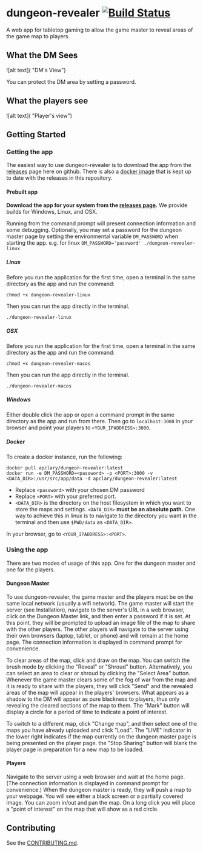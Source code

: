 # dungeon-revealer [![Build Status](https://travis-ci.org/apclary/dungeon-revealer.svg?branch=master)](https://travis-ci.org/apclary/dungeon-revealer)


A web app for tabletop gaming to allow the game master to reveal areas of the game map to players.

## What the DM Sees

![alt text]( "DM's View")

You can protect the DM area by setting a password.

## What the players see

![alt text]( "Player's view")

## Getting Started

### Getting the app

The easiest way to use dungeon-revealer is to download the app from the [releases](https://github.com/apclary/dungeon-revealer/releases) page here on github. There is also a [docker image](https://hub.docker.com/r/apclary/dungeon-revealer) that is kept up to date with the releases in this repository.

#### Prebuilt app

**Download the app for your system from the [releases page](https://github.com/apclary/dungeon-revealer/releases).**
We provide builds for Windows, Linux, and OSX.

Running from the command prompt will present connection information and some debugging.
Optionally, you may set a password for the dungeon master page by setting the environmental variable `DM_PASSWORD` when starting the app. e.g. for linux `DM_PASSWORD='password' ./dungeon-revealer-linux`


##### Linux
Before you run the application for the first time, open a terminal in the same directory as the app and run the command:
```
chmod +x dungeon-revealer-linux
```
Then you can run the app directly in the terminal.
```
./dungeon-revealer-linux
```

##### OSX
Before you run the application for the first time, open a terminal in the same directory as the app and run the command:
```
chmod +x dungeon-revealer-macos
```
Then you can run the app directly in the terminal.
```
./dungeon-revealer-macos
```

##### Windows
Either double click the app or open a command prompt in the same directory as the app and run from there.
Then go to `localhost:3000` in your browser and point your players to `<YOUR_IPADDRESS>:3000`.

##### Docker

To create a docker instance, run the following:

```
docker pull apclary/dungeon-revealer:latest
docker run -e DM_PASSWORD=<password> -p <PORT>:3000 -v <DATA_DIR>:/usr/src/app/data -d apclary/dungeon-revealer:latest
```

- Replace `<password>` with your chosen DM password
- Replace `<PORT>` with your preferred port.
- `<DATA_DIR>` is the directory on the host filesystem in which you want to store the maps and settings. `<DATA_DIR>` **must be an absolute path.** One way to achieve this in linux is to navigate to the directory you want in the terminal and then use `$PWD/data` as `<DATA_DIR>`.


In your browser, go to `<YOUR_IPADDRESS>:<PORT>`.

### Using the app
There are two modes of usage of this app. One for the dungeon master and one for the players.


#### Dungeon Master

To use dungeon-revealer, the game master and the players must be on the same local network (usually a wifi network). The game master will start the server (see Installation), navigate to the server's URL in a web browser, click on the Dungeon Master link, and then enter a password if it is set. At this point, they will be prompted to upload an image file of the map to share with the other players. The other players will navigate to the server using their own browsers (laptop, tablet, or phone) and will remain at the home page. The connection information is displayed in command prompt for convenience.

To clear areas of the map, click and draw on the map. You can switch the brush mode by clicking the "Reveal" or "Shroud" button. Alternatively, you can select an area to clear or shroud by clicking the "Select Area" button. Whenever the game master clears some of the fog of war from the map and it is ready to share with the players, they will click "Send" and the revealed areas of the map will appear in the players' browsers. What appears as a shadow to the DM will appear as pure blackness to players, thus only revealing the cleared sections of the map to them. The "Mark" button will display a circle for a period of time to indicate a point of interest.

To switch to a different map, click "Change map", and then select one of the maps you have already uploaded and click "Load". The "LIVE" indicator in the lower right indicates if the map currently on the dungeon master page is being presented on the player page. the "Stop Sharing" button will blank the player page in preparation for a new map to be loaded.



#### Players

Navigate to the server using a web browser and wait at the home page. (The connection information is displayed in command prompt for convenience.) When the dungeon master is ready, they will push a map to your webpage. You will see either a black screen or a partially covered image. You can zoom in/out and pan the map. On a long click you will place a "point of interest" on the map that will show as a red circle.

## Contributing

See the [CONTRIBUTING.md](CONTRIBUTING.md).
